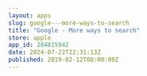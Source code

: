 ```yaml
---
layout: apps
slug: google---more-ways-to-search
title: "Google - More ways to search"
store: apple
app_id: 284815942
date: 2024-07-22T22:31:13Z
published: 2019-02-12T08:00:00Z
---
```

